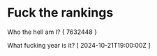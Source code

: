 # Fuck the rankings

Who the hell am I?
{ 7632448 }

What fucking year is it?
[ 2024-10-21T19:00:00Z ]
